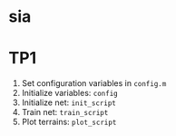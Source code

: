 # sia

# TP1

1. Set configuration variables in `config.m`
2. Initialize variables: `config`
3. Initialize net: `init_script`
4. Train net: `train_script`
5. Plot terrains: `plot_script`
